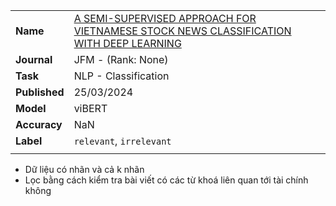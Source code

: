 
|               |                                                                                                                                                 |
| ------------- | ----------------------------------------------------------------------------------------------------------------------------------------------- |
| **Name**      | [A SEMI-SUPERVISED APPROACH FOR VIETNAMESE STOCK NEWS CLASSIFICATION WITH DEEP LEARNING](https://jfm.edu.vn/index.php/jfm/article/view/500/345) |
| **Journal**   | JFM - (Rank: None)                                                                                                                              |
| **Task**      | NLP - Classification                                                                                                                            |
| **Published** | 25/03/2024                                                                                                                                      |
| **Model**     | viBERT                                                                                                                                          |
| **Accuracy**  | NaN                                                                                                                                             |
| **Label**     | `relevant`, `irrelevant`                                                                                                                        |
|               |                                                                                                                                                 |
- Dữ liệu có nhãn và cả k nhãn
- Lọc bằng cách kiểm tra bài viết có các từ khoá liên quan tới tài chính không
